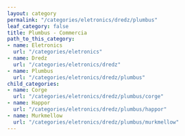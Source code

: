 ```yaml
---
layout: category
permalink: "/categories/eletronics/dredz/plumbus"
leaf_category: false
title: Plumbus - Commercia
path_to_this_category:
- name: Eletronics
  url: "/categories/eletronics"
- name: Dredz
  url: "/categories/eletronics/dredz"
- name: Plumbus
  url: "/categories/eletronics/dredz/plumbus"
child_categories:
- name: Corge
  url: "/categories/eletronics/dredz/plumbus/corge"
- name: Happor
  url: "/categories/eletronics/dredz/plumbus/happor"
- name: Murkmellow
  url: "/categories/eletronics/dredz/plumbus/murkmellow"
---
```

